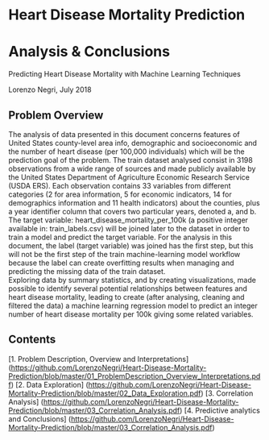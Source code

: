 # Heart Disease Mortality Prediction 
# Analysis & Conclusions
Predicting Heart Disease Mortality with Machine Learning Techniques

Lorenzo Negri, July 2018

## Problem Overview

The analysis of data presented in this document concerns features of United States county-level area info, demographic and socioeconomic and the number of heart disease (per 100,000 individuals) which will be the prediction goal of the problem. 
The train dataset analysed consist in 3198 observations from a wide range of sources and made publicly available by the United States Department of Agriculture Economic Research Service (USDA ERS). Each observation contains 33 variables from different categories (2 for area information, 5 for economic indicators, 14 for demographics information and 11 health indicators) about the counties, plus a year identifier column that covers two particular years, denoted a, and b. 
The target variable: heart_disease_mortality_per_100k (a positive integer available in: train_labels.csv) will be joined later to the dataset in order to train a model and predict the target variable. For the analysis in this document, the label (target variable) was joined has the first step, but this will not be the first step of the train machine-learning model workflow because the label can create overfitting results when managing and predicting the missing data of the train dataset.   
Exploring data by summary statistics, and by creating visualizations, made possible to identify several potential relationships between features and heart disease mortality, leading to create (after analysing, cleaning and filtered the data) a machine learning regression model to predict an integer number of heart disease mortality per 100k giving some related variables. 

## Contents

[1. Problem Description, Overview and Interpretations] (https://github.com/LorenzoNegri/Heart-Disease-Mortality-Prediction/blob/master/01_ProblemDescription_Overview_Interpretations.pdf)
[2. Data Exploration] (https://github.com/LorenzoNegri/Heart-Disease-Mortality-Prediction/blob/master/02_Data_Exploration.pdf)
[3. Correlation Analysis] (https://github.com/LorenzoNegri/Heart-Disease-Mortality-Prediction/blob/master/03_Correlation_Analysis.pdf)
[4. Predictive analytics and Conclusions] (https://github.com/LorenzoNegri/Heart-Disease-Mortality-Prediction/blob/master/03_Correlation_Analysis.pdf)
